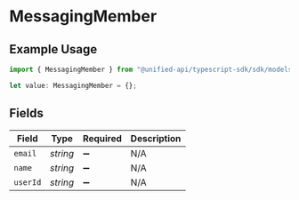 # MessagingMember

## Example Usage

```typescript
import { MessagingMember } from "@unified-api/typescript-sdk/sdk/models/shared";

let value: MessagingMember = {};
```

## Fields

| Field              | Type               | Required           | Description        |
| ------------------ | ------------------ | ------------------ | ------------------ |
| `email`            | *string*           | :heavy_minus_sign: | N/A                |
| `name`             | *string*           | :heavy_minus_sign: | N/A                |
| `userId`           | *string*           | :heavy_minus_sign: | N/A                |